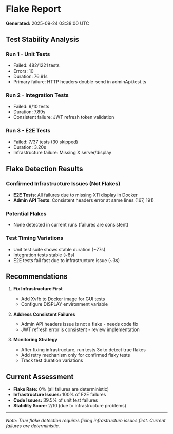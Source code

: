 # Flake Report
**Generated:** 2025-09-24 03:38:00 UTC

## Test Stability Analysis

### Run 1 - Unit Tests
- Failed: 482/1221 tests
- Errors: 10
- Duration: 76.91s
- Primary failure: HTTP headers double-send in adminApi.test.ts

### Run 2 - Integration Tests
- Failed: 9/10 tests
- Duration: 7.89s
- Consistent failure: JWT refresh token validation

### Run 3 - E2E Tests
- Failed: 7/37 tests (30 skipped)
- Duration: 3.20s
- Infrastructure failure: Missing X server/display

## Flake Detection Results

### Confirmed Infrastructure Issues (Not Flakes)
- **E2E Tests**: All failures due to missing X11 display in Docker
- **Admin API Tests**: Consistent headers error at same lines (167, 191)

### Potential Flakes
- None detected in current runs (failures are consistent)

### Test Timing Variations
- Unit test suite shows stable duration (~77s)
- Integration tests stable (~8s)
- E2E tests fail fast due to infrastructure issue (~3s)

## Recommendations

1. **Fix Infrastructure First**
   - Add Xvfb to Docker image for GUI tests
   - Configure DISPLAY environment variable

2. **Address Consistent Failures**
   - Admin API headers issue is not a flake - needs code fix
   - JWT refresh error is consistent - review implementation

3. **Monitoring Strategy**
   - After fixing infrastructure, run tests 3x to detect true flakes
   - Add retry mechanism only for confirmed flaky tests
   - Track test duration variations

## Current Assessment

- **Flake Rate:** 0% (all failures are deterministic)
- **Infrastructure Issues:** 100% of E2E failures
- **Code Issues:** 39.5% of unit test failures
- **Stability Score:** 2/10 (due to infrastructure problems)

---
*Note: True flake detection requires fixing infrastructure issues first. Current failures are deterministic.*